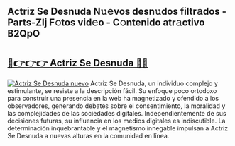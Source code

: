 ## Actriz Se Desnuda N𝚞𝚎vos desn𝚞dos filtr𝚊dos - Parts-ZIj F𝚘tos vid𝚎o - C𝚘ntenido atr𝚊ctivo B2QpO

# <h2><a href="http://mbczyu.tromn.icu/?c=Actriz+Se+Desnuda">🔗👉👉👉 Actriz Se Desnuda 🔗🔗</a></h2>

[![Actriz Se Desnuda nuevo](https://i.imgur.com/pEAQMta.gif)](http://mbczyu.tromn.icu/?c=Actriz+Se+Desnuda)
Actriz Se Desnuda, un individuo complejo y estimulante, se resiste a la descripción fácil. Su enfoque poco ortodoxo para construir una presencia en la web ha magnetizado y ofendido a los observadores, generando debates sobre el consentimiento, la moralidad y las complejidades de las sociedades digitales. Independientemente de sus decisiones futuras, su influencia en los medios digitales es indiscutible. La determinación inquebrantable y el magnetismo innegable impulsan a Actriz Se Desnuda a nuevas alturas en la comunidad en línea.
